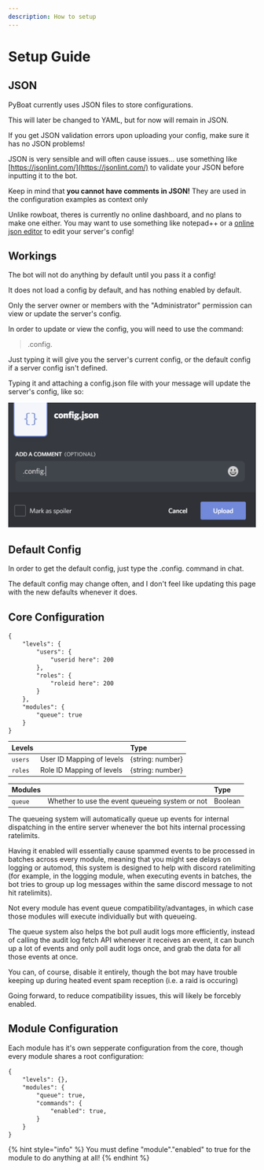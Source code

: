 ```yaml
---
description: How to setup
---
```


# Setup Guide

## JSON

PyBoat currently uses JSON files to store configurations.

This will later be changed to YAML, but for now will remain in JSON.

If you get JSON validation errors upon uploading your config, make sure it has no JSON problems!

JSON is very sensible and will often cause issues... use something like [https://jsonlint.com/](https://jsonlint.com/) to validate your JSON before inputting it to the bot.

Keep in mind that **you cannot have comments in JSON!** They are used in the configuration examples as context only

Unlike rowboat, theres is currently no online dashboard, and no plans to make one either. You may want to use something like notepad++ or a [online json editor](https://jsoneditoronline.org) to edit your server's config!

## Workings

The bot will not do anything by default until you pass it a config!

It does not load a config by default, and has nothing enabled by default.

Only the server owner or members with the "Administrator" permission can view or update the server's config.

In order to update or view the config, you will need to use the command: 

> .config.

Just typing it will give you the server's current config, or the default config if a server config isn't defined.

Typing it and attaching a config.json file with your message will update the server's config, like so:

![](.gitbook/assets/image.png)

## Default Config

In order to get the default config, just type the .config. command in chat.

The default config may change often, and I don't feel like updating this page with the new defaults whenever it does.

## Core Configuration

```text
{
	"levels": {
		"users": {
			"userid here": 200
		},
		"roles": {
			"roleid here": 200
		}
	},
	"modules": {
		"queue": true
	}
}
```

| Levels |  | Type |
| :--- | :--- | :--- |
| `users` | User ID Mapping of levels | {string: number} |
| `roles` | Role ID Mapping of levels | {string: number} |

| Modules |  | Type |
| :--- | :--- | :--- |
| `queue` | Whether to use the event queueing system or not | Boolean |

The queueing system will automatically queue up events for internal dispatching in the entire server whenever the bot hits internal processing ratelimits.

Having it enabled will essentially cause spammed events to be processed in batches across every module, meaning that you might see delays on logging or automod, this system is designed to help with discord ratelimiting \(for example, in the logging module, when executing events in batches, the bot tries to group up log messages within the same discord message to not hit ratelimits\).

Not every module has event queue compatibility/advantages, in which case those modules will execute individually but with queueing.

The queue system also helps the bot pull audit logs more efficiently, instead of calling the audit log fetch API whenever it receives an event, it can bunch up a lot of events and only poll audit logs once, and grab the data for all those events at once.

You can, of course, disable it entirely, though the bot may have trouble keeping up during heated event spam reception \(i.e. a raid is occuring\)

Going forward, to reduce compatibility issues, this will likely be forcebly enabled.

## Module Configuration

Each module has it's own sepperate configuration from the core, though every module shares a root configuration:

```text
{
	"levels": {},
	"modules": {
		"queue": true,
		"commands": {
			"enabled": true,
		}
	}
}
```

{% hint style="info" %}
You must define "module"."enabled" to true for the module to do anything at all!
{% endhint %}


